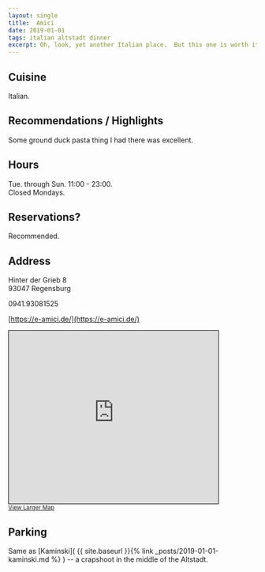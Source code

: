 ```yaml
---
layout: single
title:  Amici
date: 2019-01-01
tags: italian altstadt dinner
excerpt: Oh, look, yet another Italian place.  But this one is worth it.
---
```


## Cuisine ##
Italian.

## Recommendations / Highlights ##
Some ground duck pasta thing I had there was excellent.

## Hours ##
Tue. through Sun. 11:00 - 23:00.<br/>
Closed Mondays.

## Reservations? ##
Recommended.

## Address ##
Hinter der Grieb 8<br/>
93047 Regensburg

0941.93081525

[https://e-amici.de/](https://e-amici.de/)

<iframe width="425" height="350" frameborder="0" scrolling="no" marginheight="0" marginwidth="0" src="https://www.openstreetmap.org/export/embed.html?bbox=12.0929753780365%2C49.01850651248153%2C12.095072865486145%2C49.019765964536965&amp;layer=mapnik&amp;marker=49.01913624249286%2C12.094024121761322" style="border: 1px solid black"></iframe><br/><small><a href="https://www.openstreetmap.org/?mlat=49.01914&amp;mlon=12.09402#map=19/49.01914/12.09402">View Larger Map</a></small>

## Parking ##
Same as [Kaminski]( {{ site.baseurl }}{% link _posts/2019-01-01-kaminski.md %} ) -- a crapshoot in the middle of the Altstadt.